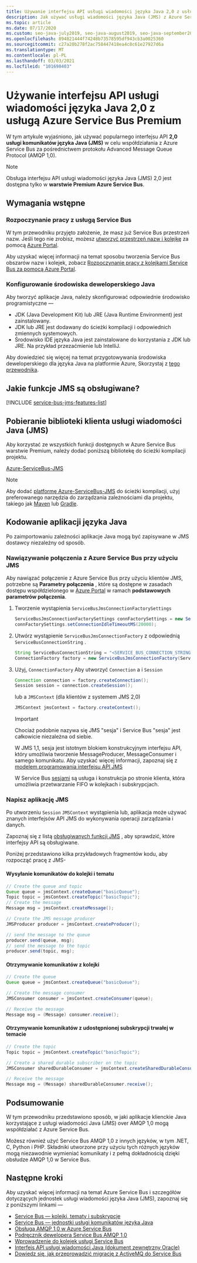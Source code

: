 ```yaml
---
title: Używanie interfejsu API usługi wiadomości języka Java 2,0 z usługą Azure Service Bus Premium
description: Jak używać usługi wiadomości języka Java (JMS) z Azure Service Bus
ms.topic: article
ms.date: 07/17/2020
ms.custom: seo-java-july2019, seo-java-august2019, seo-java-september2019
ms.openlocfilehash: 894821444f74248b73578595df943cb3a0025360
ms.sourcegitcommit: c27a20b278f2ac758447418ea4c8c61e27927d6a
ms.translationtype: MT
ms.contentlocale: pl-PL
ms.lasthandoff: 03/03/2021
ms.locfileid: "101698403"
---
```

# <a name="use-java-message-service-20-api-with-azure-service-bus-premium"></a>Używanie interfejsu API usługi wiadomości języka Java 2,0 z usługą Azure Service Bus Premium

W tym artykule wyjaśniono, jak używać popularnego interfejsu API **2,0 usługi komunikatów języka Java (JMS)** w celu współdziałania z Azure Service Bus za pośrednictwem protokołu Advanced Message Queue Protocol (AMQP 1,0).

> [!NOTE]
> Obsługa interfejsu API usługi wiadomości języka Java (JMS) 2,0 jest dostępna tylko w **warstwie Premium Azure Service Bus**.
>

## <a name="pre-requisites"></a>Wymagania wstępne

### <a name="get-started-with-service-bus"></a>Rozpoczynanie pracy z usługą Service Bus

W tym przewodniku przyjęto założenie, że masz już Service Bus przestrzeń nazw. Jeśli tego nie zrobisz, możesz [utworzyć przestrzeń nazw i kolejkę](service-bus-create-namespace-portal.md) za pomocą [Azure Portal](https://portal.azure.com). 

Aby uzyskać więcej informacji na temat sposobu tworzenia Service Bus obszarów nazw i kolejek, zobacz [Rozpoczynanie pracy z kolejkami Service Bus za pomocą Azure Portal](service-bus-quickstart-portal.md).

### <a name="set-up-a-java-development-environment"></a>Konfigurowanie środowiska deweloperskiego Java

Aby tworzyć aplikacje Java, należy skonfigurować odpowiednie środowisko programistyczne — 
   * JDK (Java Development Kit) lub JRE (Java Runtime Environment) jest zainstalowany.
   * JDK lub JRE jest dodawany do ścieżki kompilacji i odpowiednich zmiennych systemowych.
   * Środowisko IDE języka Java jest zainstalowane do korzystania z JDK lub JRE. Na przykład przezaćmienie lub IntelliJ.

Aby dowiedzieć się więcej na temat przygotowywania środowiska deweloperskiego dla języka Java na platformie Azure, Skorzystaj z [tego przewodnika](/azure/developer/java/fundamentals/).

## <a name="what-jms-features-are-supported"></a>Jakie funkcje JMS są obsługiwane?

[!INCLUDE [service-bus-jms-features-list](../../includes/service-bus-jms-feature-list.md)]

## <a name="downloading-the-java-message-service-jms-client-library"></a>Pobieranie biblioteki klienta usługi wiadomości Java (JMS)

Aby korzystać ze wszystkich funkcji dostępnych w Azure Service Bus warstwie Premium, należy dodać poniższą bibliotekę do ścieżki kompilacji projektu.

[Azure-ServiceBus-JMS](https://search.maven.org/artifact/com.microsoft.azure/azure-servicebus-jms)

> [!NOTE]
> Aby dodać [platformę Azure-ServiceBus-JMS](https://search.maven.org/artifact/com.microsoft.azure/azure-servicebus-jms) do ścieżki kompilacji, użyj preferowanego narzędzia do zarządzania zależnościami dla projektu, takiego jak [Maven](https://maven.apache.org/) lub [Gradle](https://gradle.org/).
>

## <a name="coding-java-applications"></a>Kodowanie aplikacji języka Java

Po zaimportowaniu zależności aplikacje Java mogą być zapisywane w JMS dostawcy niezależny od sposób.

### <a name="connecting-to-azure-service-bus-using-jms"></a>Nawiązywanie połączenia z Azure Service Bus przy użyciu JMS

Aby nawiązać połączenie z Azure Service Bus przy użyciu klientów JMS, potrzebne są **Parametry połączenia** , które są dostępne w zasadach dostępu współdzielonego w [Azure Portal](https://portal.azure.com) w ramach **podstawowych parametrów połączenia**.

1. Tworzenie wystąpienia `ServiceBusJmsConnectionFactorySettings`

    ```java
    ServiceBusJmsConnectionFactorySettings connFactorySettings = new ServiceBusJmsConnectionFactorySettings();
    connFactorySettings.setConnectionIdleTimeoutMS(20000);
    ```
2. Utwórz wystąpienie `ServiceBusJmsConnectionFactory` z odpowiednią `ServiceBusConnectionString` .

    ```java
    String ServiceBusConnectionString = "<SERVICE_BUS_CONNECTION_STRING_WITH_MANAGE_PERMISSIONS>";
    ConnectionFactory factory = new ServiceBusJmsConnectionFactory(ServiceBusConnectionString, connFactorySettings);
    ```

3. Użyj, `ConnectionFactory` Aby utworzyć `Connection` a i `Session` 

    ```java
    Connection connection = factory.createConnection();
    Session session = connection.createSession();
    ```
    lub a `JMSContext` (dla klientów z systemem JMS 2,0)

    ```java
    JMSContext jmsContext = factory.createContext();
    ```

    >[!IMPORTANT]
    > Chociaż podobnie nazywa się JMS "sesja" i Service Bus "sesja" jest całkowicie niezależna od siebie.
    >
    > W JMS 1,1, sesja jest istotnym blokiem konstrukcyjnym interfejsu API, który umożliwia tworzenie MessageProducer, MessageConsumer i samego komunikatu. Aby uzyskać więcej informacji, zapoznaj się z [modelem programowania interfejsu API JMS](https://docs.oracle.com/javaee/6/tutorial/doc/bnceh.html)
    >
    > W Service Bus [sesjami](message-sessions.md) są usługa i konstrukcja po stronie klienta, która umożliwia przetwarzanie FIFO w kolejkach i subskrypcjach.
    >

### <a name="write-the-jms-application"></a>Napisz aplikację JMS

Po utworzeniu `Session` `JMSContext` wystąpienia lub, aplikacja może używać znanych interfejsów API JMS do wykonywania operacji zarządzania i danych.

Zapoznaj się z listą [obsługiwanych funkcji JMS](how-to-use-java-message-service-20.md#what-jms-features-are-supported) , aby sprawdzić, które interfejsy API są obsługiwane.

Poniżej przedstawiono kilka przykładowych fragmentów kodu, aby rozpocząć pracę z JMS-

#### <a name="sending-messages-to-a-queue-and-topic"></a>Wysyłanie komunikatów do kolejki i tematu

```java
// Create the queue and topic
Queue queue = jmsContext.createQueue("basicQueue");
Topic topic = jmsContext.createTopic("basicTopic");
// Create the message
Message msg = jmsContext.createMessage();

// Create the JMS message producer
JMSProducer producer = jmsContext.createProducer();

// send the message to the queue
producer.send(queue, msg);
// send the message to the topic
producer.send(topic, msg);
```

#### <a name="receiving-messages-from-a-queue"></a>Otrzymywanie komunikatów z kolejki

```java
// Create the queue
Queue queue = jmsContext.createQueue("basicQueue");

// Create the message consumer
JMSConsumer consumer = jmsContext.createConsumer(queue);

// Receive the message
Message msg = (Message) consumer.receive();
```

#### <a name="receiving-messages-from-a-shared-durable-subscription-on-a-topic"></a>Otrzymywanie komunikatów z udostępnionej subskrypcji trwałej w temacie

```java
// Create the topic
Topic topic = jmsContext.createTopic("basicTopic");

// Create a shared durable subscriber on the topic
JMSConsumer sharedDurableConsumer = jmsContext.createSharedDurableConsumer(topic, "sharedDurableConsumer");

// Receive the message
Message msg = (Message) sharedDurableConsumer.receive();
```

## <a name="summary"></a>Podsumowanie

W tym przewodniku przedstawiono sposób, w jaki aplikacje klienckie Java korzystające z usługi wiadomości Java (JMS) over AMQP 1,0 mogą współdziałać z Azure Service Bus.

Możesz również użyć Service Bus AMQP 1,0 z innych języków, w tym .NET, C, Python i PHP. Składniki utworzone przy użyciu tych różnych języków mogą niezawodnie wymieniać komunikaty i z pełną dokładnością dzięki obsłudze AMQP 1,0 w Service Bus.

## <a name="next-steps"></a>Następne kroki

Aby uzyskać więcej informacji na temat Azure Service Bus i szczegółów dotyczących jednostek usługi wiadomości języka Java (JMS), zapoznaj się z poniższymi linkami — 
* [Service Bus — kolejki, tematy i subskrypcje](service-bus-queues-topics-subscriptions.md)
* [Service Bus — jednostki usługi komunikatów języka Java](service-bus-queues-topics-subscriptions.md#java-message-service-jms-20-entities)
* [Obsługa AMQP 1,0 w Azure Service Bus](service-bus-amqp-overview.md)
* [Podręcznik dewelopera Service Bus AMQP 1,0](service-bus-amqp-dotnet.md)
* [Wprowadzenie do kolejek usługi Service Bus](service-bus-dotnet-get-started-with-queues.md)
* [Interfejs API usługi wiadomości Java (dokument zewnętrzny Oracle)](https://docs.oracle.com/javaee/7/api/javax/jms/package-summary.html)
* [Dowiedz się, jak przeprowadzić migrację z ActiveMQ do Service Bus](migrate-jms-activemq-to-servicebus.md)